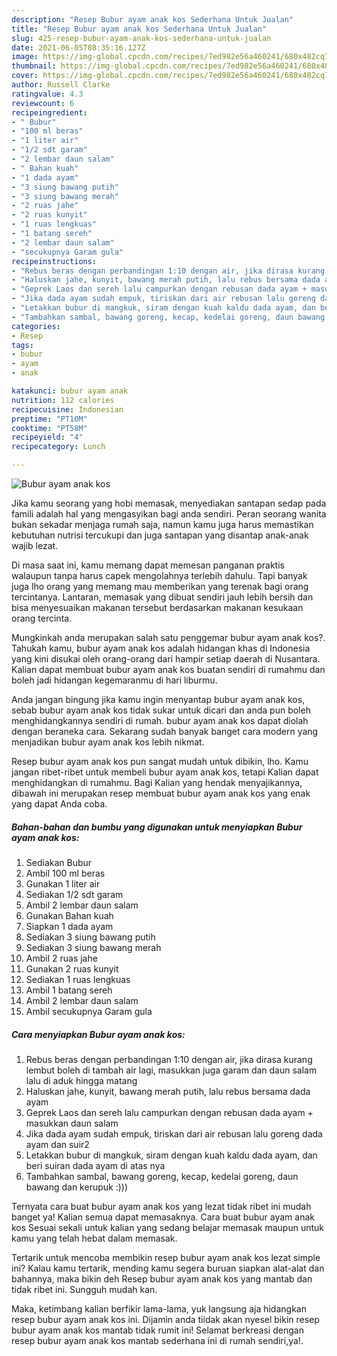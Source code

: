 ```yaml
---
description: "Resep Bubur ayam anak kos Sederhana Untuk Jualan"
title: "Resep Bubur ayam anak kos Sederhana Untuk Jualan"
slug: 425-resep-bubur-ayam-anak-kos-sederhana-untuk-jualan
date: 2021-06-05T08:35:16.127Z
image: https://img-global.cpcdn.com/recipes/7ed982e56a460241/680x482cq70/bubur-ayam-anak-kos-foto-resep-utama.jpg
thumbnail: https://img-global.cpcdn.com/recipes/7ed982e56a460241/680x482cq70/bubur-ayam-anak-kos-foto-resep-utama.jpg
cover: https://img-global.cpcdn.com/recipes/7ed982e56a460241/680x482cq70/bubur-ayam-anak-kos-foto-resep-utama.jpg
author: Russell Clarke
ratingvalue: 4.3
reviewcount: 6
recipeingredient:
- " Bubur"
- "100 ml beras"
- "1 liter air"
- "1/2 sdt garam"
- "2 lembar daun salam"
- " Bahan kuah"
- "1 dada ayam"
- "3 siung bawang putih"
- "3 siung bawang merah"
- "2 ruas jahe"
- "2 ruas kunyit"
- "1 ruas lengkuas"
- "1 batang sereh"
- "2 lembar daun salam"
- "secukupnya Garam gula"
recipeinstructions:
- "Rebus beras dengan perbandingan 1:10 dengan air, jika dirasa kurang lembut boleh di tambah air lagi, masukkan juga garam dan daun salam lalu di aduk hingga matang"
- "Haluskan jahe, kunyit, bawang merah putih, lalu rebus bersama dada ayam"
- "Geprek Laos dan sereh lalu campurkan dengan rebusan dada ayam + masukkan daun salam"
- "Jika dada ayam sudah empuk, tiriskan dari air rebusan lalu goreng dada ayam dan suir2"
- "Letakkan bubur di mangkuk, siram dengan kuah kaldu dada ayam, dan beri suiran dada ayam di atas nya"
- "Tambahkan sambal, bawang goreng, kecap, kedelai goreng, daun bawang dan kerupuk :)))"
categories:
- Resep
tags:
- bubur
- ayam
- anak

katakunci: bubur ayam anak 
nutrition: 112 calories
recipecuisine: Indonesian
preptime: "PT10M"
cooktime: "PT58M"
recipeyield: "4"
recipecategory: Lunch

---
```



![Bubur ayam anak kos](https://img-global.cpcdn.com/recipes/7ed982e56a460241/680x482cq70/bubur-ayam-anak-kos-foto-resep-utama.jpg)

Jika kamu seorang yang hobi memasak, menyediakan santapan sedap pada famili adalah hal yang mengasyikan bagi anda sendiri. Peran seorang  wanita bukan sekadar menjaga rumah saja, namun kamu juga harus memastikan kebutuhan nutrisi tercukupi dan juga santapan yang disantap anak-anak wajib lezat.

Di masa  saat ini, kamu memang dapat memesan panganan praktis walaupun tanpa harus capek mengolahnya terlebih dahulu. Tapi banyak juga lho orang yang memang mau memberikan yang terenak bagi orang tercintanya. Lantaran, memasak yang dibuat sendiri jauh lebih bersih dan bisa menyesuaikan makanan tersebut berdasarkan makanan kesukaan orang tercinta. 



Mungkinkah anda merupakan salah satu penggemar bubur ayam anak kos?. Tahukah kamu, bubur ayam anak kos adalah hidangan khas di Indonesia yang kini disukai oleh orang-orang dari hampir setiap daerah di Nusantara. Kalian dapat membuat bubur ayam anak kos buatan sendiri di rumahmu dan boleh jadi hidangan kegemaranmu di hari liburmu.

Anda jangan bingung jika kamu ingin menyantap bubur ayam anak kos, sebab bubur ayam anak kos tidak sukar untuk dicari dan anda pun boleh menghidangkannya sendiri di rumah. bubur ayam anak kos dapat diolah dengan beraneka cara. Sekarang sudah banyak banget cara modern yang menjadikan bubur ayam anak kos lebih nikmat.

Resep bubur ayam anak kos pun sangat mudah untuk dibikin, lho. Kamu jangan ribet-ribet untuk membeli bubur ayam anak kos, tetapi Kalian dapat menghidangkan di rumahmu. Bagi Kalian yang hendak menyajikannya, dibawah ini merupakan resep membuat bubur ayam anak kos yang enak yang dapat Anda coba.

<!--inarticleads1-->

##### Bahan-bahan dan bumbu yang digunakan untuk menyiapkan Bubur ayam anak kos:

1. Sediakan  Bubur
1. Ambil 100 ml beras
1. Gunakan 1 liter air
1. Sediakan 1/2 sdt garam
1. Ambil 2 lembar daun salam
1. Gunakan  Bahan kuah
1. Siapkan 1 dada ayam
1. Sediakan 3 siung bawang putih
1. Sediakan 3 siung bawang merah
1. Ambil 2 ruas jahe
1. Gunakan 2 ruas kunyit
1. Sediakan 1 ruas lengkuas
1. Ambil 1 batang sereh
1. Ambil 2 lembar daun salam
1. Ambil secukupnya Garam gula




<!--inarticleads2-->

##### Cara menyiapkan Bubur ayam anak kos:

1. Rebus beras dengan perbandingan 1:10 dengan air, jika dirasa kurang lembut boleh di tambah air lagi, masukkan juga garam dan daun salam lalu di aduk hingga matang
1. Haluskan jahe, kunyit, bawang merah putih, lalu rebus bersama dada ayam
1. Geprek Laos dan sereh lalu campurkan dengan rebusan dada ayam + masukkan daun salam
1. Jika dada ayam sudah empuk, tiriskan dari air rebusan lalu goreng dada ayam dan suir2
1. Letakkan bubur di mangkuk, siram dengan kuah kaldu dada ayam, dan beri suiran dada ayam di atas nya
1. Tambahkan sambal, bawang goreng, kecap, kedelai goreng, daun bawang dan kerupuk :)))




Ternyata cara buat bubur ayam anak kos yang lezat tidak ribet ini mudah banget ya! Kalian semua dapat memasaknya. Cara buat bubur ayam anak kos Sesuai sekali untuk kalian yang sedang belajar memasak maupun untuk kamu yang telah hebat dalam memasak.

Tertarik untuk mencoba membikin resep bubur ayam anak kos lezat simple ini? Kalau kamu tertarik, mending kamu segera buruan siapkan alat-alat dan bahannya, maka bikin deh Resep bubur ayam anak kos yang mantab dan tidak ribet ini. Sungguh mudah kan. 

Maka, ketimbang kalian berfikir lama-lama, yuk langsung aja hidangkan resep bubur ayam anak kos ini. Dijamin anda tiidak akan nyesel bikin resep bubur ayam anak kos mantab tidak rumit ini! Selamat berkreasi dengan resep bubur ayam anak kos mantab sederhana ini di rumah sendiri,ya!.

